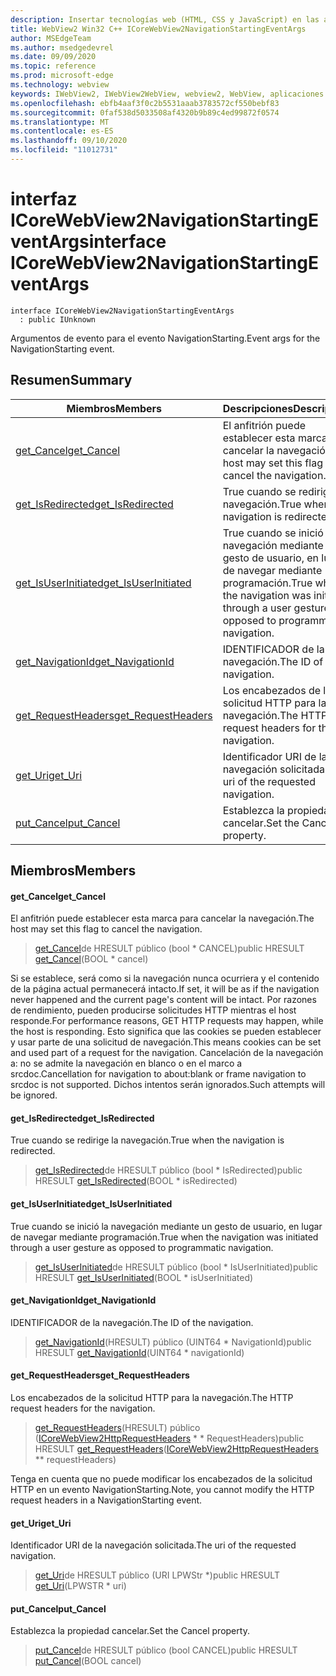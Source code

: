 ```yaml
---
description: Insertar tecnologías web (HTML, CSS y JavaScript) en las aplicaciones nativas con el control Microsoft Edge WebView2
title: WebView2 Win32 C++ ICoreWebView2NavigationStartingEventArgs
author: MSEdgeTeam
ms.author: msedgedevrel
ms.date: 09/09/2020
ms.topic: reference
ms.prod: microsoft-edge
ms.technology: webview
keywords: IWebView2, IWebView2WebView, webview2, WebView, aplicaciones Win32, Win32, Edge, ICoreWebView2, ICoreWebView2Controller, control de explorador, HTML Edge, ICoreWebView2NavigationStartingEventArgs
ms.openlocfilehash: ebfb4aaf3f0c2b5531aaab3783572cf550bebf83
ms.sourcegitcommit: 0faf538d5033508af4320b9b89c4ed99872f0574
ms.translationtype: MT
ms.contentlocale: es-ES
ms.lasthandoff: 09/10/2020
ms.locfileid: "11012731"
---
```

# <span data-ttu-id="35eff-104">interfaz ICoreWebView2NavigationStartingEventArgs</span><span class="sxs-lookup"><span data-stu-id="35eff-104">interface ICoreWebView2NavigationStartingEventArgs</span></span> 

```
interface ICoreWebView2NavigationStartingEventArgs
  : public IUnknown
```

<span data-ttu-id="35eff-105">Argumentos de evento para el evento NavigationStarting.</span><span class="sxs-lookup"><span data-stu-id="35eff-105">Event args for the NavigationStarting event.</span></span>

## <span data-ttu-id="35eff-106">Resumen</span><span class="sxs-lookup"><span data-stu-id="35eff-106">Summary</span></span>

 <span data-ttu-id="35eff-107">Miembros</span><span class="sxs-lookup"><span data-stu-id="35eff-107">Members</span></span>                        | <span data-ttu-id="35eff-108">Descripciones</span><span class="sxs-lookup"><span data-stu-id="35eff-108">Descriptions</span></span>
--------------------------------|---------------------------------------------
[<span data-ttu-id="35eff-109">get_Cancel</span><span class="sxs-lookup"><span data-stu-id="35eff-109">get_Cancel</span></span>](#get_cancel) | <span data-ttu-id="35eff-110">El anfitrión puede establecer esta marca para cancelar la navegación.</span><span class="sxs-lookup"><span data-stu-id="35eff-110">The host may set this flag to cancel the navigation.</span></span>
[<span data-ttu-id="35eff-111">get_IsRedirected</span><span class="sxs-lookup"><span data-stu-id="35eff-111">get_IsRedirected</span></span>](#get_isredirected) | <span data-ttu-id="35eff-112">True cuando se redirige la navegación.</span><span class="sxs-lookup"><span data-stu-id="35eff-112">True when the navigation is redirected.</span></span>
[<span data-ttu-id="35eff-113">get_IsUserInitiated</span><span class="sxs-lookup"><span data-stu-id="35eff-113">get_IsUserInitiated</span></span>](#get_isuserinitiated) | <span data-ttu-id="35eff-114">True cuando se inició la navegación mediante un gesto de usuario, en lugar de navegar mediante programación.</span><span class="sxs-lookup"><span data-stu-id="35eff-114">True when the navigation was initiated through a user gesture as opposed to programmatic navigation.</span></span>
[<span data-ttu-id="35eff-115">get_NavigationId</span><span class="sxs-lookup"><span data-stu-id="35eff-115">get_NavigationId</span></span>](#get_navigationid) | <span data-ttu-id="35eff-116">IDENTIFICADOR de la navegación.</span><span class="sxs-lookup"><span data-stu-id="35eff-116">The ID of the navigation.</span></span>
[<span data-ttu-id="35eff-117">get_RequestHeaders</span><span class="sxs-lookup"><span data-stu-id="35eff-117">get_RequestHeaders</span></span>](#get_requestheaders) | <span data-ttu-id="35eff-118">Los encabezados de la solicitud HTTP para la navegación.</span><span class="sxs-lookup"><span data-stu-id="35eff-118">The HTTP request headers for the navigation.</span></span>
[<span data-ttu-id="35eff-119">get_Uri</span><span class="sxs-lookup"><span data-stu-id="35eff-119">get_Uri</span></span>](#get_uri) | <span data-ttu-id="35eff-120">Identificador URI de la navegación solicitada.</span><span class="sxs-lookup"><span data-stu-id="35eff-120">The uri of the requested navigation.</span></span>
[<span data-ttu-id="35eff-121">put_Cancel</span><span class="sxs-lookup"><span data-stu-id="35eff-121">put_Cancel</span></span>](#put_cancel) | <span data-ttu-id="35eff-122">Establezca la propiedad cancelar.</span><span class="sxs-lookup"><span data-stu-id="35eff-122">Set the Cancel property.</span></span>

## <span data-ttu-id="35eff-123">Miembros</span><span class="sxs-lookup"><span data-stu-id="35eff-123">Members</span></span>

#### <span data-ttu-id="35eff-124">get_Cancel</span><span class="sxs-lookup"><span data-stu-id="35eff-124">get_Cancel</span></span> 

<span data-ttu-id="35eff-125">El anfitrión puede establecer esta marca para cancelar la navegación.</span><span class="sxs-lookup"><span data-stu-id="35eff-125">The host may set this flag to cancel the navigation.</span></span>

> <span data-ttu-id="35eff-126">[get_Cancel](#get_cancel)de HRESULT público (bool \* CANCEL)</span><span class="sxs-lookup"><span data-stu-id="35eff-126">public HRESULT [get_Cancel](#get_cancel)(BOOL \* cancel)</span></span>

<span data-ttu-id="35eff-127">Si se establece, será como si la navegación nunca ocurriera y el contenido de la página actual permanecerá intacto.</span><span class="sxs-lookup"><span data-stu-id="35eff-127">If set, it will be as if the navigation never happened and the current page's content will be intact.</span></span> <span data-ttu-id="35eff-128">Por razones de rendimiento, pueden producirse solicitudes HTTP mientras el host responde.</span><span class="sxs-lookup"><span data-stu-id="35eff-128">For performance reasons, GET HTTP requests may happen, while the host is responding.</span></span> <span data-ttu-id="35eff-129">Esto significa que las cookies se pueden establecer y usar parte de una solicitud de navegación.</span><span class="sxs-lookup"><span data-stu-id="35eff-129">This means cookies can be set and used part of a request for the navigation.</span></span> <span data-ttu-id="35eff-130">Cancelación de la navegación a: no se admite la navegación en blanco o en el marco a srcdoc.</span><span class="sxs-lookup"><span data-stu-id="35eff-130">Cancellation for navigation to about:blank or frame navigation to srcdoc is not supported.</span></span> <span data-ttu-id="35eff-131">Dichos intentos serán ignorados.</span><span class="sxs-lookup"><span data-stu-id="35eff-131">Such attempts will be ignored.</span></span>

#### <span data-ttu-id="35eff-132">get_IsRedirected</span><span class="sxs-lookup"><span data-stu-id="35eff-132">get_IsRedirected</span></span> 

<span data-ttu-id="35eff-133">True cuando se redirige la navegación.</span><span class="sxs-lookup"><span data-stu-id="35eff-133">True when the navigation is redirected.</span></span>

> <span data-ttu-id="35eff-134">[get_IsRedirected](#get_isredirected)de HRESULT público (bool \* IsRedirected)</span><span class="sxs-lookup"><span data-stu-id="35eff-134">public HRESULT [get_IsRedirected](#get_isredirected)(BOOL \* isRedirected)</span></span>

#### <span data-ttu-id="35eff-135">get_IsUserInitiated</span><span class="sxs-lookup"><span data-stu-id="35eff-135">get_IsUserInitiated</span></span> 

<span data-ttu-id="35eff-136">True cuando se inició la navegación mediante un gesto de usuario, en lugar de navegar mediante programación.</span><span class="sxs-lookup"><span data-stu-id="35eff-136">True when the navigation was initiated through a user gesture as opposed to programmatic navigation.</span></span>

> <span data-ttu-id="35eff-137">[get_IsUserInitiated](#get_isuserinitiated)de HRESULT público (bool \* IsUserInitiated)</span><span class="sxs-lookup"><span data-stu-id="35eff-137">public HRESULT [get_IsUserInitiated](#get_isuserinitiated)(BOOL \* isUserInitiated)</span></span>

#### <span data-ttu-id="35eff-138">get_NavigationId</span><span class="sxs-lookup"><span data-stu-id="35eff-138">get_NavigationId</span></span> 

<span data-ttu-id="35eff-139">IDENTIFICADOR de la navegación.</span><span class="sxs-lookup"><span data-stu-id="35eff-139">The ID of the navigation.</span></span>

> <span data-ttu-id="35eff-140">[get_NavigationId](#get_navigationid)(HRESULT) público (UINT64 \* NavigationId)</span><span class="sxs-lookup"><span data-stu-id="35eff-140">public HRESULT [get_NavigationId](#get_navigationid)(UINT64 \* navigationId)</span></span>

#### <span data-ttu-id="35eff-141">get_RequestHeaders</span><span class="sxs-lookup"><span data-stu-id="35eff-141">get_RequestHeaders</span></span> 

<span data-ttu-id="35eff-142">Los encabezados de la solicitud HTTP para la navegación.</span><span class="sxs-lookup"><span data-stu-id="35eff-142">The HTTP request headers for the navigation.</span></span>

> <span data-ttu-id="35eff-143">[get_RequestHeaders](#get_requestheaders)(HRESULT) público ([ICoreWebView2HttpRequestHeaders](icorewebview2httprequestheaders.md) \* \* RequestHeaders)</span><span class="sxs-lookup"><span data-stu-id="35eff-143">public HRESULT [get_RequestHeaders](#get_requestheaders)([ICoreWebView2HttpRequestHeaders](icorewebview2httprequestheaders.md) \*\* requestHeaders)</span></span>

<span data-ttu-id="35eff-144">Tenga en cuenta que no puede modificar los encabezados de la solicitud HTTP en un evento NavigationStarting.</span><span class="sxs-lookup"><span data-stu-id="35eff-144">Note, you cannot modify the HTTP request headers in a NavigationStarting event.</span></span>

#### <span data-ttu-id="35eff-145">get_Uri</span><span class="sxs-lookup"><span data-stu-id="35eff-145">get_Uri</span></span> 

<span data-ttu-id="35eff-146">Identificador URI de la navegación solicitada.</span><span class="sxs-lookup"><span data-stu-id="35eff-146">The uri of the requested navigation.</span></span>

> <span data-ttu-id="35eff-147">[get_Uri](#get_uri)de HRESULT público (URI LPWStr \*)</span><span class="sxs-lookup"><span data-stu-id="35eff-147">public HRESULT [get_Uri](#get_uri)(LPWSTR \* uri)</span></span>

#### <span data-ttu-id="35eff-148">put_Cancel</span><span class="sxs-lookup"><span data-stu-id="35eff-148">put_Cancel</span></span> 

<span data-ttu-id="35eff-149">Establezca la propiedad cancelar.</span><span class="sxs-lookup"><span data-stu-id="35eff-149">Set the Cancel property.</span></span>

> <span data-ttu-id="35eff-150">[put_Cancel](#put_cancel)de HRESULT público (bool CANCEL)</span><span class="sxs-lookup"><span data-stu-id="35eff-150">public HRESULT [put_Cancel](#put_cancel)(BOOL cancel)</span></span>

